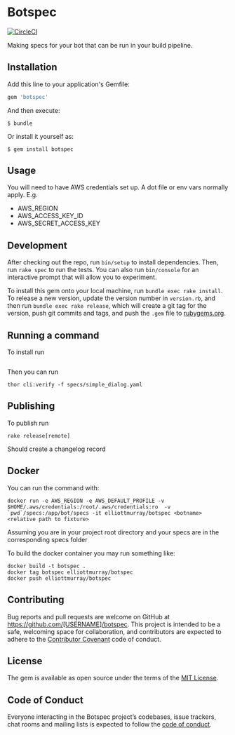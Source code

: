 # Botspec

[![CircleCI](https://circleci.com/gh/elliottmurray/botspec.svg?style=svg)](https://circleci.com/gh/elliottmurray/botspec)

Making specs for your bot that can be run in your build pipeline.

## Installation

Add this line to your application's Gemfile:

```ruby
gem 'botspec'
```

And then execute:

    $ bundle

Or install it yourself as:

    $ gem install botspec

## Usage

You will need to have AWS credentials set up. A dot file or env vars normally apply. E.g.
* AWS_REGION
* AWS_ACCESS_KEY_ID
* AWS_SECRET_ACCESS_KEY

## Development

After checking out the repo, run `bin/setup` to install dependencies. Then, run `rake spec` to run the tests. You can also run `bin/console` for an interactive prompt that will allow you to experiment.

To install this gem onto your local machine, run `bundle exec rake install`. To release a new version, update the version number in `version.rb`, and then run `bundle exec rake release`, which will create a git tag for the version, push git commits and tags, and push the `.gem` file to [rubygems.org](https://rubygems.org).

## Running a command
To install run
```thor install lib/cli.thor --as botspec --force
```
Then you can run

```
thor cli:verify -f specs/simple_dialog.yaml
```


## Publishing
To publish run
```
rake release[remote]
```

Should create a changelog record

## Docker
You can run the command with:
```
docker run -e AWS_REGION -e AWS_DEFAULT_PROFILE -v $HOME/.aws/credentials:/root/.aws/credentials:ro  -v `pwd`/specs:/app/bot/specs -it elliottmurray/botspec <botname> <relative path to fixture>
```

Assuming you are in your project root directory and your specs are in the corresponding specs folder

To build the docker container you may run something like:
```
docker build -t botspec .
docker tag botspec elliottmurray/botspec
docker push elliottmurray/botspec

```



## Contributing

Bug reports and pull requests are welcome on GitHub at https://github.com/[USERNAME]/botspec. This project is intended to be a safe, welcoming space for collaboration, and contributors are expected to adhere to the [Contributor Covenant](http://contributor-covenant.org) code of conduct.

## License

The gem is available as open source under the terms of the [MIT License](https://opensource.org/licenses/MIT).

## Code of Conduct

Everyone interacting in the Botspec project’s codebases, issue trackers, chat rooms and mailing lists is expected to follow the [code of conduct](https://github.com/[USERNAME]/botspec/blob/master/CODE_OF_CONDUCT.md).
